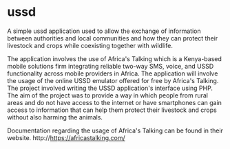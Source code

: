 # ussd
A simple ussd application used to allow the exchange of information between authorities and local communities and how they can protect their livestock and crops while coexisting together with wildlife.

The application involves the use of Africa's Talking which is a Kenya-based mobile solutions firm integrating reliable two-way SMS, voice, and USSD functionality across mobile providers in Africa. The application will involve the usage of the online USSD emulator offered for free by Africa's Talking. The project involved writing the USSD application's interface using PHP. The aim of the project was to provide a way in which people from rural areas and do not have access to the internet or have smartphones can gain access to information that can help them protect their livestock and crops without also harming the animals.

Documentation regarding the usage of Africa's Talking can be found in their website. http://https://africastalking.com/
